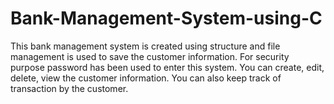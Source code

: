 # Bank-Management-System-using-C
 This bank management system is created using structure and file management is used to save the customer information. For security purpose password has been used to enter this system. You can create, edit, delete, view the customer information. You can also keep track of transaction by the customer.
